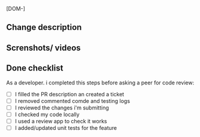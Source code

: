 [DOM-]

## Change description
<!-- Add the description -->
## Screnshots/ videos
<!-- Upload screenshots or videos -->
## Done checklist

As a developer. i completed this steps before asking a peer for code review:

- [ ] I filled the PR description an created a ticket
- [ ] I removed commented comde and testing logs
- [ ] I reviewed the changes i'm submitting
- [ ] I checked my code locally
- [ ] I used a review app to check it works
- [ ] I added/updated unit tests for the feature

